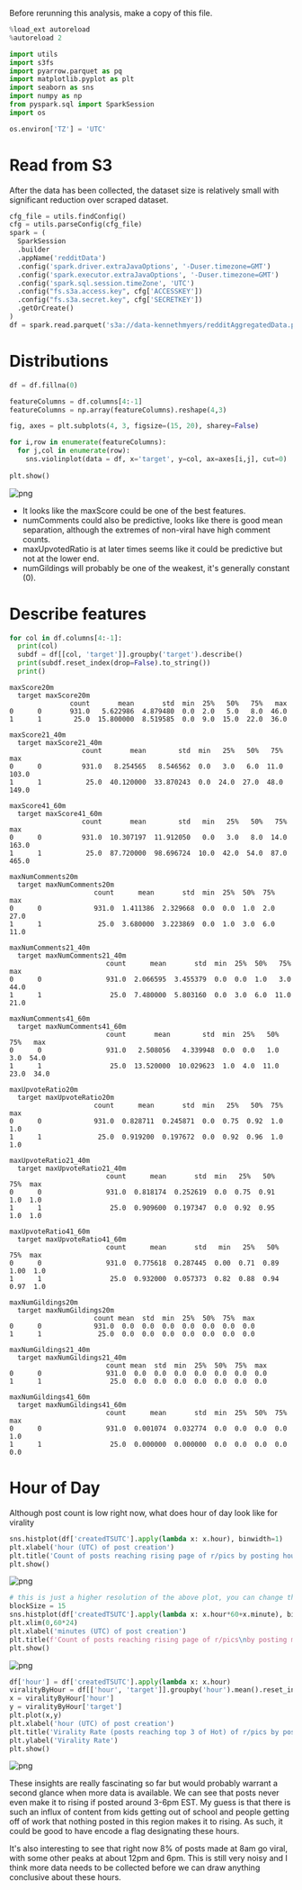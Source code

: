 
Before rerunning this analysis, make a copy of this file. 


```python
%load_ext autoreload
%autoreload 2
```


```python
import utils
import s3fs
import pyarrow.parquet as pq
import matplotlib.pyplot as plt
import seaborn as sns
import numpy as np
from pyspark.sql import SparkSession
import os

os.environ['TZ'] = 'UTC'
```

# Read from S3

After the data has been collected, the dataset size is relatively small with significant reduction over scraped dataset.


```python
cfg_file = utils.findConfig()
cfg = utils.parseConfig(cfg_file)
spark = (
  SparkSession
  .builder
  .appName('redditData')
  .config('spark.driver.extraJavaOptions', '-Duser.timezone=GMT') 
  .config('spark.executor.extraJavaOptions', '-Duser.timezone=GMT')
  .config('spark.sql.session.timeZone', 'UTC')
  .config("fs.s3a.access.key", cfg['ACCESSKEY'])
  .config("fs.s3a.secret.key", cfg['SECRETKEY'])
  .getOrCreate()
)
df = spark.read.parquet('s3a://data-kennethmyers/redditAggregatedData.parquet').toPandas()
```

# Distributions


```python
df = df.fillna(0)

featureColumns = df.columns[4:-1]
featureColumns = np.array(featureColumns).reshape(4,3)

fig, axes = plt.subplots(4, 3, figsize=(15, 20), sharey=False)

for i,row in enumerate(featureColumns):
  for j,col in enumerate(row):
    sns.violinplot(data = df, x='target', y=col, ax=axes[i,j], cut=0)
    
plt.show()
```


![png](output_6_0.png)


- It looks like the maxScore could be one of the best features.
- numComments could also be predictive, looks like there is good mean separation, although the extremes of non-viral have high comment counts.
- maxUpvotedRatio is at later times seems like it could be predictive but not at the lower end.
- numGildings will probably be one of the weakest, it's generally constant (0).

# Describe features


```python
for col in df.columns[4:-1]:
  print(col)
  subdf = df[[col, 'target']].groupby('target').describe()
  print(subdf.reset_index(drop=False).to_string())
  print()
```

    maxScore20m
      target maxScore20m                                                 
                   count       mean       std  min  25%   50%   75%   max
    0      0       931.0   5.622986  4.879480  0.0  2.0   5.0   8.0  46.0
    1      1        25.0  15.800000  8.519585  0.0  9.0  15.0  22.0  36.0
    
    maxScore21_40m
      target maxScore21_40m                                                    
                      count       mean        std  min   25%   50%   75%    max
    0      0          931.0   8.254565   8.546562  0.0   3.0   6.0  11.0  103.0
    1      1           25.0  40.120000  33.870243  0.0  24.0  27.0  48.0  149.0
    
    maxScore41_60m
      target maxScore41_60m                                                     
                      count       mean        std   min   25%   50%   75%    max
    0      0          931.0  10.307197  11.912050   0.0   3.0   8.0  14.0  163.0
    1      1           25.0  87.720000  98.696724  10.0  42.0  54.0  87.0  465.0
    
    maxNumComments20m
      target maxNumComments20m                                              
                         count      mean       std  min  25%  50%  75%   max
    0      0             931.0  1.411386  2.329668  0.0  0.0  1.0  2.0  27.0
    1      1              25.0  3.680000  3.223869  0.0  1.0  3.0  6.0  11.0
    
    maxNumComments21_40m
      target maxNumComments21_40m                                               
                            count      mean       std  min  25%  50%   75%   max
    0      0                931.0  2.066595  3.455379  0.0  0.0  1.0   3.0  44.0
    1      1                 25.0  7.480000  5.803160  0.0  3.0  6.0  11.0  21.0
    
    maxNumComments41_60m
      target maxNumComments41_60m                                                  
                            count       mean        std  min  25%   50%   75%   max
    0      0                931.0   2.508056   4.339948  0.0  0.0   1.0   3.0  54.0
    1      1                 25.0  13.520000  10.029623  1.0  4.0  11.0  23.0  34.0
    
    maxUpvoteRatio20m
      target maxUpvoteRatio20m                                               
                         count      mean       std  min   25%   50%  75%  max
    0      0             931.0  0.828711  0.245871  0.0  0.75  0.92  1.0  1.0
    1      1              25.0  0.919200  0.197672  0.0  0.92  0.96  1.0  1.0
    
    maxUpvoteRatio21_40m
      target maxUpvoteRatio21_40m                                               
                            count      mean       std  min   25%   50%  75%  max
    0      0                931.0  0.818174  0.252619  0.0  0.75  0.91  1.0  1.0
    1      1                 25.0  0.909600  0.197347  0.0  0.92  0.95  1.0  1.0
    
    maxUpvoteRatio41_60m
      target maxUpvoteRatio41_60m                                                 
                            count      mean       std   min   25%   50%   75%  max
    0      0                931.0  0.775618  0.287445  0.00  0.71  0.89  1.00  1.0
    1      1                 25.0  0.932000  0.057373  0.82  0.88  0.94  0.97  1.0
    
    maxNumGildings20m
      target maxNumGildings20m                                   
                         count mean  std  min  25%  50%  75%  max
    0      0             931.0  0.0  0.0  0.0  0.0  0.0  0.0  0.0
    1      1              25.0  0.0  0.0  0.0  0.0  0.0  0.0  0.0
    
    maxNumGildings21_40m
      target maxNumGildings21_40m                                   
                            count mean  std  min  25%  50%  75%  max
    0      0                931.0  0.0  0.0  0.0  0.0  0.0  0.0  0.0
    1      1                 25.0  0.0  0.0  0.0  0.0  0.0  0.0  0.0
    
    maxNumGildings41_60m
      target maxNumGildings41_60m                                             
                            count      mean       std  min  25%  50%  75%  max
    0      0                931.0  0.001074  0.032774  0.0  0.0  0.0  0.0  1.0
    1      1                 25.0  0.000000  0.000000  0.0  0.0  0.0  0.0  0.0
    


# Hour of Day

Although post count is low right now, what does hour of day look like for virality


```python
sns.histplot(df['createdTSUTC'].apply(lambda x: x.hour), binwidth=1)
plt.xlabel('hour (UTC) of post creation')
plt.title('Count of posts reaching rising page of r/pics by posting hour')
plt.show()
```


![png](output_11_0.png)



```python
# this is just a higher resolution of the above plot, you can change the bin with to however many minutes
blockSize = 15
sns.histplot(df['createdTSUTC'].apply(lambda x: x.hour*60+x.minute), binwidth=blockSize)
plt.xlim(0,60*24)
plt.xlabel('minutes (UTC) of post creation')
plt.title(f'Count of posts reaching rising page of r/pics\nby posting minutes ({blockSize} min. blocks)')
plt.show()
```


![png](output_12_0.png)



```python
df['hour'] = df['createdTSUTC'].apply(lambda x: x.hour)
viralityByHour = df[['hour', 'target']].groupby('hour').mean().reset_index(drop=False)
x = viralityByHour['hour']
y = viralityByHour['target']
plt.plot(x,y)
plt.xlabel('hour (UTC) of post creation')
plt.title('Virality Rate (posts reaching top 3 of Hot) of r/pics by posting hour')
plt.ylabel('Virality Rate')
plt.show()
```


![png](output_13_0.png)


These insights are really fascinating so far but would probably warrant a second glance when more data is available. We can see that posts never even make it to rising if posted around 3-6pm EST. My guess is that there is such an influx of content from kids getting out of school and people getting off of work that nothing posted in this region makes it to rising. As such, it could be good to have encode a flag designating these hours. 

It's also interesting to see that right now 8% of posts made at 8am go viral, with some other peaks at about 12pm and 6pm. This is still very noisy and I think more data needs to be collected before we can draw anything conclusive about these hours.
